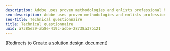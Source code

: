```yaml
---
description: Adobe uses proven methodologies and enlists professional help to guide our clients to accurately plan in the initial stages of the project and to successfully complete the implementation.
seo-description: Adobe uses proven methodologies and enlists professional help to guide our clients to accurately plan in the initial stages of the project and to successfully complete the implementation.
seo-title: Technical questionnaire
title: Technical questionnaire
uuid: a7385e29-ab8e-419c-adbe-28738a37b121
---
```


<!-- Already included in the solution design page -->

(Redirects to [Create a solution design document](../prepare/solution-design.md))

<!-- # Technical questionnaire

Adobe uses proven methodologies and enlists professional help to guide our clients to accurately plan in the initial stages of the project and to successfully complete the implementation.

The [Technical Pre-Implementation Questionnaire](assets/technical-pre-implementation-questionnaire.pdf) contains technical questions, which should be filled out before the Analytics implementation kick-off meeting. -->
